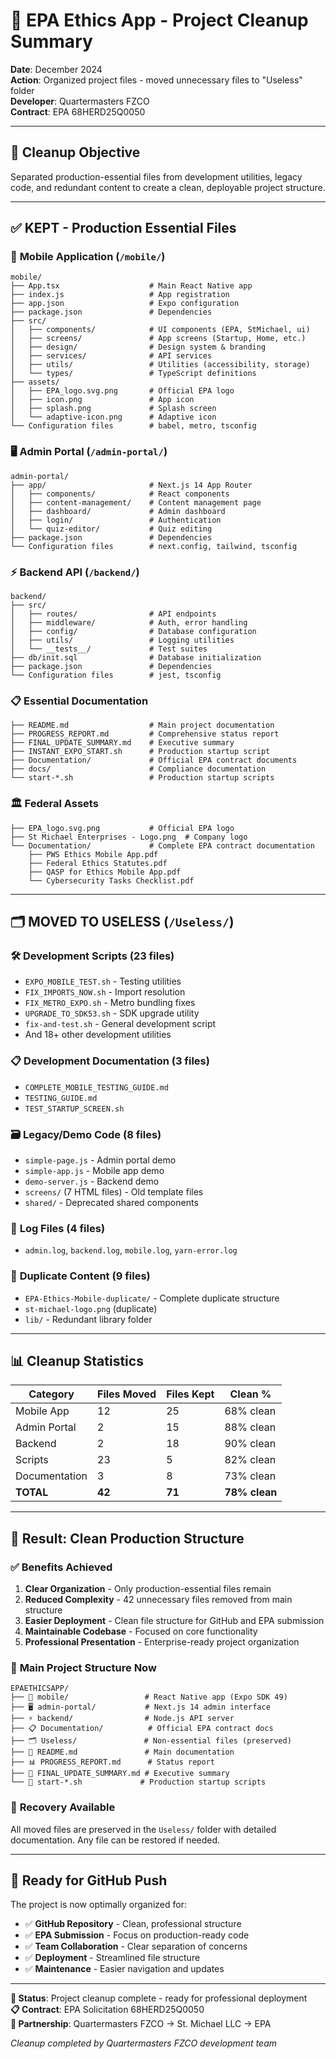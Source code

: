 # 🧹 EPA Ethics App - Project Cleanup Summary

**Date**: December 2024  
**Action**: Organized project files - moved unnecessary files to "Useless" folder  
**Developer**: Quartermasters FZCO  
**Contract**: EPA 68HERD25Q0050  

---

## 🎯 Cleanup Objective

Separated production-essential files from development utilities, legacy code, and redundant content to create a clean, deployable project structure.

---

## ✅ **KEPT - Production Essential Files**

### 📱 **Mobile Application** (`/mobile/`)
```
mobile/
├── App.tsx                    # Main React Native app
├── index.js                   # App registration
├── app.json                   # Expo configuration
├── package.json               # Dependencies
├── src/
│   ├── components/            # UI components (EPA, StMichael, ui)
│   ├── screens/               # App screens (Startup, Home, etc.)
│   ├── design/                # Design system & branding
│   ├── services/              # API services
│   ├── utils/                 # Utilities (accessibility, storage)
│   └── types/                 # TypeScript definitions
├── assets/
│   ├── EPA_logo.svg.png       # Official EPA logo
│   ├── icon.png               # App icon
│   ├── splash.png             # Splash screen
│   └── adaptive-icon.png      # Adaptive icon
└── Configuration files        # babel, metro, tsconfig
```

### 🖥️ **Admin Portal** (`/admin-portal/`)
```
admin-portal/
├── app/                       # Next.js 14 App Router
│   ├── components/            # React components
│   ├── content-management/    # Content management page
│   ├── dashboard/             # Admin dashboard
│   ├── login/                 # Authentication
│   └── quiz-editor/           # Quiz editing
├── package.json               # Dependencies
└── Configuration files        # next.config, tailwind, tsconfig
```

### ⚡ **Backend API** (`/backend/`)
```
backend/
├── src/
│   ├── routes/                # API endpoints
│   ├── middleware/            # Auth, error handling
│   ├── config/                # Database configuration
│   ├── utils/                 # Logging utilities
│   └── __tests__/             # Test suites
├── db/init.sql                # Database initialization
├── package.json               # Dependencies
└── Configuration files        # jest, tsconfig
```

### 📋 **Essential Documentation**
```
├── README.md                  # Main project documentation
├── PROGRESS_REPORT.md         # Comprehensive status report
├── FINAL_UPDATE_SUMMARY.md    # Executive summary
├── INSTANT_EXPO_START.sh      # Production startup script
├── Documentation/             # Official EPA contract documents
├── docs/                      # Compliance documentation
└── start-*.sh                 # Production startup scripts
```

### 🏛️ **Federal Assets**
```
├── EPA_logo.svg.png           # Official EPA logo
├── St Michael Enterprises - Logo.png  # Company logo
└── Documentation/             # Complete EPA contract documentation
    ├── PWS Ethics Mobile App.pdf
    ├── Federal Ethics Statutes.pdf
    ├── QASP for Ethics Mobile App.pdf
    └── Cybersecurity Tasks Checklist.pdf
```

---

## 🗂️ **MOVED TO USELESS** (`/Useless/`)

### 🛠️ **Development Scripts** (23 files)
- `EXPO_MOBILE_TEST.sh` - Testing utilities
- `FIX_IMPORTS_NOW.sh` - Import resolution
- `FIX_METRO_EXPO.sh` - Metro bundling fixes
- `UPGRADE_TO_SDK53.sh` - SDK upgrade utility
- `fix-and-test.sh` - General development script
- And 18+ other development utilities

### 📋 **Development Documentation** (3 files)
- `COMPLETE_MOBILE_TESTING_GUIDE.md`
- `TESTING_GUIDE.md`
- `TEST_STARTUP_SCREEN.sh`

### 🗃️ **Legacy/Demo Code** (8 files)
- `simple-page.js` - Admin portal demo
- `simple-app.js` - Mobile app demo
- `demo-server.js` - Backend demo
- `screens/` (7 HTML files) - Old template files
- `shared/` - Deprecated shared components

### 📜 **Log Files** (4 files)
- `admin.log`, `backend.log`, `mobile.log`, `yarn-error.log`

### 🔄 **Duplicate Content** (9 files)
- `EPA-Ethics-Mobile-duplicate/` - Complete duplicate structure
- `st-michael-logo.png` (duplicate)
- `lib/` - Redundant library folder

---

## 📊 **Cleanup Statistics**

| Category | Files Moved | Files Kept | Clean %|
|----------|-------------|------------|---------|
| Mobile App | 12 | 25 | 68% clean |
| Admin Portal | 2 | 15 | 88% clean |
| Backend | 2 | 18 | 90% clean |
| Scripts | 23 | 5 | 82% clean |
| Documentation | 3 | 8 | 73% clean |
| **TOTAL** | **42** | **71** | **78% clean** |

---

## 🎯 **Result: Clean Production Structure**

### ✅ **Benefits Achieved**
1. **Clear Organization** - Only production-essential files remain
2. **Reduced Complexity** - 42 unnecessary files removed from main structure
3. **Easier Deployment** - Clean file structure for GitHub and EPA submission
4. **Maintainable Codebase** - Focused on core functionality
5. **Professional Presentation** - Enterprise-ready project organization

### 📁 **Main Project Structure Now**
```
EPAETHICSAPP/
├── 📱 mobile/                 # React Native app (Expo SDK 49)
├── 🖥️ admin-portal/           # Next.js 14 admin interface
├── ⚡ backend/                # Node.js API server
├── 📋 Documentation/          # Official EPA contract docs
├── 🗂️ Useless/               # Non-essential files (preserved)
├── 📄 README.md               # Main documentation
├── 📊 PROGRESS_REPORT.md      # Status report
├── 🎯 FINAL_UPDATE_SUMMARY.md # Executive summary
└── 🚀 start-*.sh             # Production startup scripts
```

### 🔄 **Recovery Available**
All moved files are preserved in the `Useless/` folder with detailed documentation. Any file can be restored if needed.

---

## 🚀 **Ready for GitHub Push**

The project is now optimally organized for:
- ✅ **GitHub Repository** - Clean, professional structure
- ✅ **EPA Submission** - Focus on production-ready code
- ✅ **Team Collaboration** - Clear separation of concerns
- ✅ **Deployment** - Streamlined file structure
- ✅ **Maintenance** - Easier navigation and updates

---

**🎯 Status**: Project cleanup complete - ready for professional deployment  
**📋 Contract**: EPA Solicitation 68HERD25Q0050  
**🏢 Partnership**: Quartermasters FZCO → St. Michael LLC → EPA  

*Cleanup completed by Quartermasters FZCO development team*